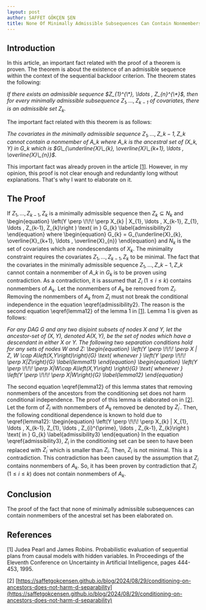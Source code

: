 ```yaml
---
layout: post
author: SAFFET GÖKÇEN ŞEN
title: None Of Minimally Admissible Subsequences Can Contain Nonmembers Of The Ancestral Set 
---
```

## Introduction 
In this article, an important fact related with the proof of a theorem is 
proven. The theorem is about the existence of an admissible sequence within the 
context of the sequential backdoor criterion. The theorem states the 
following: 

*If there exists an admissible sequence $Z_{1}^{\*}, \ldots , Z_{n}^{\*}$, 
then for every minimally admissible subsequence $Z_{1}, \ldots , Z_{k-1}$ of 
covariates, there is an admissible set $Z_{k}$.*

The important fact related with this theorem is as follows:

*The covariates in the minimally admissible sequence $Z_{1}, \ldots , Z\_{k-1}, 
Z\_{k}$ cannot contain a nonmember of $A\_{k}$ where $A\_{k}$ is the ancestral 
set of $\left(X\_{k}, Y\right)$ in $G\_{k}$ which is $G\_{\underline{X}\_{k}, 
\overline{X}\_{k+1}, \ldots , \overline{X}\_{n}}$.*

This important fact was already proven in the article 
<a href="#theArticle">[1]</a>. However, in my opinion, this proof is not clear 
enough and redundantly long without explanations. That's why I want to elaborate 
on it. 

## The Proof 
If $Z_{1}, \ldots , Z_{k-1}, Z_{k}$ is a minimally admissible sequence then 
$Z_{k} \subseteq N_{k}$ and 
\begin{equation} 
\left(Y \perp \\!\\!\\! \perp X_{k} | X_{1}, \ldots , X_{k-1}, Z_{1}, \ldots , 
Z_{k-1}, Z_{k}\right ) \text{ in } G_{k} 
\label{admissibility2}
\end{equation} 
where 
\begin{equation} 
G_{k} = G\_{\underline{X}\_{k}, \overline{X}\_{k+1}, \ldots , \overline{X}\_{n}}
\end{equation} 
and $N_{k}$ is the set of covariates which are nondescendants of $X_{k}$. The 
minimality constraint requires the covariates $Z_{1}, \ldots , Z_{k-1}, Z_{k}$ 
to be minimal. The fact that the covariates in the minimally admissible 
sequence $Z_{1}, \ldots , Z\_{k-1}, Z\_{k}$ cannot contain a nonmember of 
$A\_{k}$ in $G_{k}$ is to be proven using contradiction. As a contradiction, it is assumed 
that $Z_{i}$ $\left(1 \leq i \leq k\right)$  contains nonmembers of $A_{k}$. Let the nonmembers of $A_{k}$ be 
removed from $Z_{i}$. Removing the nonmembers of $A_{k}$ from $Z_{i}$ must not 
break the conditional independence in the equation \eqref{admissibility2}. The 
reason is the second equation \eqref{lemma12} of the lemma 1 in 
<a href="#theArticle">[1]</a>. Lemma 1 is given as follows: 

*For any DAG $G$ and any two disjoint subsets of nodes $X$ and $Y$, let the 
ancestor-set of $\left(X,Y\right)$, denoted $A\left(X,Y\right)$, be the set of 
nodes which have a descendant in either $X$ or $Y$. The following two 
separation conditions hold for any sets of nodes $W$ and $Z$: 
\begin{equation} 
\left(Y \perp \\!\\!\\! \perp X | Z, W \cap A\left(X,Y\right)\right)_{G} 
\text{ whenever } \left(Y \perp \\!\\!\\! \perp X|Z\right)_{G} 
\label{lemma11}
\end{equation}
\begin{equation}
\left(Y \perp \\!\\!\\! \perp X|W\cap A\left(X,Y\right) \right)_{G} 
\text{ whenever } \left(Y \perp \\!\\!\\! \perp X|W\right)_{G} 
\label{lemma12}
\end{equation}*

The second equation \eqref{lemma12} of this lemma states that removing nonmembers of the ancestors from 
the conditioning set does not harm conditional independence. The proof of this 
lemma is elaborated on in <a href="#lemma1">[2]</a>. Let the form of $Z_{i}$ 
with nonmembers of $A_{k}$ removed be denoted by $Z_{i}^{\prime}$. Then, the 
following conditional dependence is known to hold due to \eqref{lemma12}: 
\begin{equation} 
\left(Y \perp \\!\\!\\! \perp X_{k} | X_{1}, \ldots , X_{k-1}, Z_{1}, \ldots , 
Z_{i}^{\prime}, \ldots , Z_{k-1}, Z_{k}\right ) \text{ in } G_{k} 
\label{admissibility3}
\end{equation} 
In the equation \eqref{admissibility3}, $Z_{i}$ in the conditioning set can be 
seen to have been replaced with $Z_{i}^{\prime}$ which is smaller than $Z_{i}$. 
Then, $Z_{i}$ is not minimal. This is a contradiction. This contradiction has 
been caused by the assumption that $Z_{i}$ contains nonmembers of $A_{k}$. So, 
it has been proven by contradiction that $Z_{i}$ $\left(1\leq i \leq k\right)$ does not contain nonmembers of 
$A_{k}$. 

## Conclusion 
The proof of the fact that none of minimally admissible subsequences can 
contain nonmembers of the ancestral set has been elaborated on.

## References 

<span id="theArticle"> [1] Judea Pearl and James Robins. Probabilistic evaluation of sequential plans from causal models with hidden variables. In Proceedings of the Eleventh Conference on Uncertainty in Artificial Intelligence, pages 444-453, 1995.</span> 

<span id="lemma1"> [2] [https://saffetgokcensen.github.io/blog/2024/08/29/conditioning-on-ancestors-does-not-harm-d-separability](https://saffetgokcensen.github.io/blog/2024/08/29/conditioning-on-ancestors-does-not-harm-d-separability)</span>
